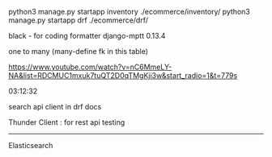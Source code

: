 python3 manage.py startapp inventory ./ecommerce/inventory/
python3 manage.py startapp drf ./ecommerce/drf/

black - for coding formatter
django-mptt 0.13.4

one to many (many-define fk in this table)



https://www.youtube.com/watch?v=nC6MmeLY-NA&list=RDCMUC1mxuk7tuQT2D0qTMgKji3w&start_radio=1&t=779s

03:12:32

search api client in drf docs 


Thunder Client :    for  rest api testing 

**********************************************

Elasticsearch 
